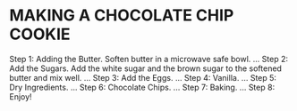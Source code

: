 # MAKING A CHOCOLATE CHIP COOKIE
Step 1: Adding the Butter. Soften butter in a microwave safe bowl. ...
Step 2: Add the Sugars. Add the white sugar and the brown sugar to the softened butter and mix well. ...
Step 3: Add the Eggs. ...
Step 4: Vanilla. ...
Step 5: Dry Ingredients. ...
Step 6: Chocolate Chips. ...
Step 7: Baking. ...
Step 8: Enjoy!
